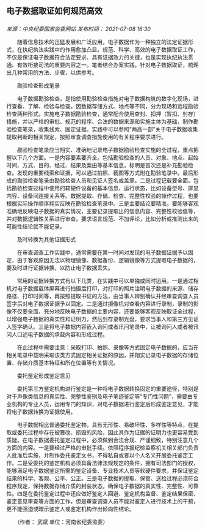 ## 电子数据取证如何规范高效

### 

_来源：中央纪委国家监委网站_ _发布时间： 2021-07-08 16:30_

　　随着信息技术的迅猛发展和广泛应用，电子数据作为一种独立的法定证据形式，在执纪执法实践中的作用愈加凸显。规范、科学、高效的电子数据取证工作，不仅是保证电子数据符合法定要求、具有证据效力的关键，也是实现执纪执法贯通、有效衔接司法的重要内容之一。笔者结合办案实践，针对电子数据取证，梳理出几种常用的方法、步骤，以供参考。

　　勘验检查形成笔录

　　电子数据勘验检查，是指使用勘验检查措施对电子数据构筑的数字化现场，进行查看、了解、检验与检查。因数据存储方式、地点等不同，分为现场和远程勘验检查两种形式。实施电子数据勘验检查，通常配合使用查封、扣押（暂扣、封存）措施，并以严格的审批、规范的程序、合法的数据来源和实施主体为基础，制作勘验检查笔录，收集线索、固定证据。实践中可以参照“两高一部”关于电子数据收集提取判断的相关规定，按照审查调查措施使用的有关程序要求进行。

　　勘验检查笔录应当翔实、准确地记录电子数据勘验检查实施的全过程，重点把握以下几个方面。一是内容要素要齐全。包括勘验检查的人员、对象、地点、起始时间、方式、目的、经过、结果及案由等基本信息，标明是首次还是补充勘验检查。发现的重要线索和证据，可以通过拍照、截图等方式附在勘验笔录中。最后形成的勘验检查笔录由勘验检查人员和见证人签名或盖章。二是过程记载要全面。包括勘验检查过程中使用的软硬件设备的基本信息、运行状态，比如设备型号、屏显内容、设备间连接关系等。数据提取、存储、检查、完整性校验的操作过程，也要根据实际操作顺序翔实反映在勘验检查笔录中。三是主要结论要精准。要能够客观准确地反映电子数据的真实情况，主要记录提取出的信息内容、完整性校验值等，并对数据逻辑性关系进行审查。要求语言规范、不加评论，比如分析或推测出来的可能性结论就不能记录。

　　及时转换为其他证据形式

　　在审查调查工作实践中，通常需要在第一时间对发现的电子数据证据予以固定，由于客观原因无法以物理镜像、数据备份、逻辑镜像等方式提取电子数据的，要及时进行证据转换，以防止电子数据丢失。

　　常用的证据转换方式有以下几类，在实践中可以单独或同时运用。一是通过相机对电子数据载体屏幕进行拍摄后打印，对打印的照片注明电子数据的来源、储存路径、打印时间等，再按照提取书证的方法，由当事人辨别确认并经审查调查人员签字后对电子数据证据予以固定。二是通过摄像机对查看内容进行录制，录制的影像不仅要全面、充分地反映电子数据的主要内容，还要能够客观反映取证全过程，以增强电子数据的真实性和证明力，然后封存录制光盘，要求当事人和第三方见证人签字确认。三是将电子数据内容嵌入询问或者讯问笔录中，让被询问人或者被讯问人口述电子数据的承载内容和形成过程。

　　在此过程中需要注意：采取打印、拍照、录像等方式固定电子数据的，应当在相关笔录中载明采取该类方式固定相关证据的原因，并翔实记录电子数据的存储位置、存储介质基本特征和所在位置等有关情况。

　　委托鉴定形成鉴定意见

　　委托第三方鉴定机构进行鉴定是一种将电子数据转换固定的重要途径，特别是对于声像类信息的真实性、完整性鉴别及电子笔迹鉴定等“专门性问题”，需要由专业机构的专业人员，运用专门的知识，对电子数据进行鉴定后形成鉴定意见，才能将电子数据转换为证据使用。

　　电子数据相比普通委托鉴定物，具有无形性、易破坏性、多样性等特点，在提取或委托过程中存在被篡改、损毁的风险，因此其作为证据的证明力也更容易受到质疑。在电子数据委托鉴定过程中，必须做到合法合规、严谨细致，特别注意几个方面的内容。一是要经过严格的审批手续。依照程序报纪检监察机关相关部门负责人批准后实施，并制作委托鉴定文书，不得私自或者以个人名义开展委托鉴定工作。二是受委托的鉴定机构必须具备法律法规规定的条件，拥有司法部门的授权，能够满足电子数据鉴定所需的鉴定设备、专业技术人员等软硬件要求，并保证鉴定结果的科学、客观、公平、公正。三是电子数据的提取、保管、送检过程必须符合程序规定，保持数据存储介质的封装状态，确保电子数据的真实性、完整性、可靠性。四是在委托鉴定过程中还应做好鉴定人回避、鉴定机构监督、鉴定结果保密、鉴定意见审查等方面的工作，但是审查调查人员不能对鉴定人进行技术上的干预，更不能强迫或暗示鉴定人或鉴定机构作出倾向性结论。

　　（作者： 武斌 单位：河南省纪委监委）